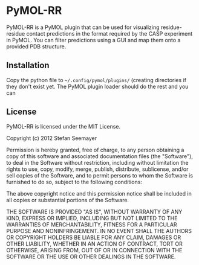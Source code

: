 # PyMOL-RR

PyMOL-RR is a PyMOL plugin that can be used for visualizing residue-residue contact predictions in the format required by the CASP experiment in PyMOL. You can filter predictions using a GUI and map them onto a provided PDB structure. 

## Installation

Copy the python file to `~/.config/pymol/plugins/` (creating directories if they don't exist yet. The PyMOL plugin loader should do the rest and you can 

## License
PyMOL-RR is licensed under the MIT License.

Copyright (c) 2012 Stefan Seemayer

Permission is hereby granted, free of charge, to any person obtaining a copy of this software and associated documentation files (the "Software"), to deal in the Software without restriction, including without limitation the rights to use, copy, modify, merge, publish, distribute, sublicense, and/or sell copies of the Software, and to permit persons to whom the Software is furnished to do so, subject to the following conditions:

The above copyright notice and this permission notice shall be included in all copies or substantial portions of the Software.

THE SOFTWARE IS PROVIDED "AS IS", WITHOUT WARRANTY OF ANY KIND, EXPRESS OR IMPLIED, INCLUDING BUT NOT LIMITED TO THE WARRANTIES OF MERCHANTABILITY, FITNESS FOR A PARTICULAR PURPOSE AND NONINFRINGEMENT. IN NO EVENT SHALL THE AUTHORS OR COPYRIGHT HOLDERS BE LIABLE FOR ANY CLAIM, DAMAGES OR OTHER LIABILITY, WHETHER IN AN ACTION OF CONTRACT, TORT OR OTHERWISE, ARISING FROM, OUT OF OR IN CONNECTION WITH THE SOFTWARE OR THE USE OR OTHER DEALINGS IN THE SOFTWARE.
